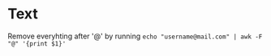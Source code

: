 # Text

Remove everyhting after '@' by running `echo "username@mail.com" | awk -F "@" '{print $1}'`

